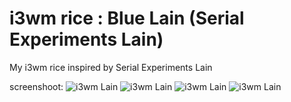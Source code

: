 # i3wm rice : Blue Lain (Serial Experiments Lain)
My i3wm rice inspired by Serial Experiments Lain

screenshoot:
![i3wm Lain](https://i.imgur.com/oRUP5wQ.png?1)
![i3wm Lain](https://i.imgur.com/aTTLVsv.png)
![i3wm Lain](https://i.imgur.com/isP9bjD.png)
![i3wm Lain](https://i.imgur.com/omE5F74.png)
